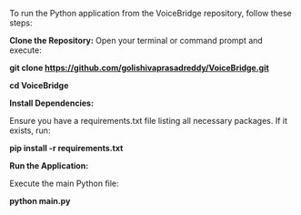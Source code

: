 To run the Python application from the VoiceBridge repository, follow these steps:

**Clone the Repository:** 
Open your terminal or command prompt and execute:

**git clone https://github.com/golishivaprasadreddy/VoiceBridge.git**

**cd VoiceBridge**

**Install Dependencies:**

Ensure you have a requirements.txt file listing all necessary packages. If it exists, run:

**pip install -r requirements.txt**

**Run the Application:** 

Execute the main Python file:

**python main.py** 

